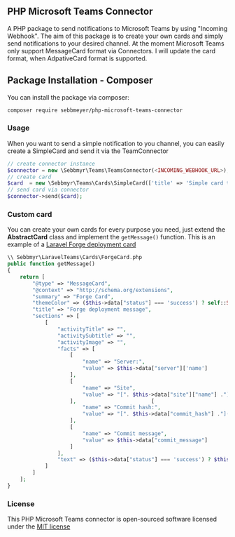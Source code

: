 ## PHP Microsoft Teams Connector

A PHP package to send notifications to Microsoft Teams by using "Incoming Webhook". The aim of this package is to create your own cards and simply send notifications to your desired channel. At the moment Microsoft Teams only support MessageCard format via Connectors. I will update the card format, when AdpativeCard format is supported.


## Package Installation - Composer

You can install the package via composer:

```bash
composer require sebbmeyer/php-microsoft-teams-connector
```

### Usage

When you want to send a simple notification to you channel, you can easily create a SimpleCard and send it via the TeamConnector

```php
// create connector instance
$connector = new \Sebbmyr\Teams\TeamsConnector(<INCOMING_WEBHOOK_URL>);
// create card
$card  = new \Sebbmyr\Teams\Cards\SimpleCard(['title' => 'Simple card title', 'text' => 'Simple card text']);
// send card via connector
$connector->send($card);
```

### Custom card

You can create your own cards for every purpose you need, just extend the **AbstractCard** class and implement the `getMessage()` function. This is an example of a [Laravel Forge deployment card](https://github.com/sebbmeyer/laravel-teams-connector)

```php
\\ Sebbmyr\LaravelTeams\Cards\ForgeCard.php
public function getMessage()
{
    return [
        "@type" => "MessageCard",
        "@context" => "http://schema.org/extensions",
        "summary" => "Forge Card",
        "themeColor" => ($this->data["status"] === 'success') ? self::STATUS_SUCCESS : self::STATUS_ERROR,
        "title" => "Forge deployment message",
        "sections" => [
            [
                "activityTitle" => "",
                "activitySubtitle" => "",
                "activityImage" => "",
                "facts" => [
                    [
                        "name" => "Server:",
                        "value" => $this->data["server"]['name']
                    ],
                    [
                        "name" => "Site",
                        "value" => "[". $this->data["site"]["name"] ."](http://". $this->data["site"]["name"] .")"
                    ],                        [
                        "name" => "Commit hash:",
                        "value" => "[". $this->data["commit_hash"] ."](". $this->data["commit_url"] .")"
                    ],
                    [
                        "name" => "Commit message",
                        "value" => $this->data["commit_message"]
                    ]
                ],
                "text" => ($this->data["status"] === 'success') ? $this->data["commit_author"] ." deployed some fresh code!" : "Something went wrong :/"
            ]
        ]
    ];
}
```

### License

This PHP Microsoft Teams connector is open-sourced software licensed under the [MIT license](http://opensource.org/licenses/MIT)
